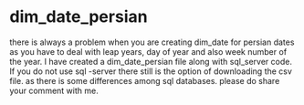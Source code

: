 # dim_date_persian
there is always a problem when you are creating dim_date for persian dates as you have to deal with leap years, day of year  and also week number of the year.
I have created a dim_date_persian file along with sql_server code. If you do not use sql -server there still is the option of downloading the csv file.
as there is some differences among sql databases. please do share your comment with me.
